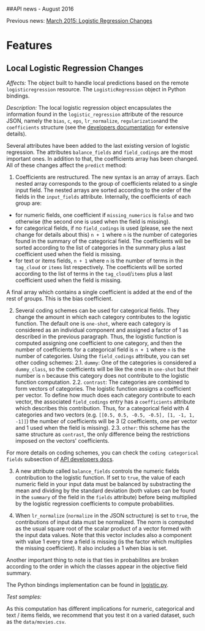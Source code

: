 ##API news - August 2016

Previous news: [March 2015: Logistic Regression Changes](archive/news_201603.md)

Features
========

Local Logistic Regression Changes
---------------------------------

*Affects:* The object built to handle local predictions based on the
remote `logisticregression` resource. The `LogisticRegression` object in
Python bindings.

*Description:* The local logistic regression object encapsulates the
information found in the `logistic_regression` attribute of the resource
JSON, namely the `bias`, `c`, `eps`, `lr_normalize`, `regularization`and the
`coefficients` structure (see the
[developers documentation](https://bigml.com/developers/logisticregressions#lr_retrieving_a_logistic_regression)
for extensive details).

Several attributes have been added to the last existing version of
logistic regression. The attributes `balance_fields` and `field_codings` are
the most important ones. In addition to that, the coefficients array
has been changed. All of these changes affect the `predict` method:

1. Coefficients are restructured. The new syntax is an array of arrays. Each
   nested array corresponds to the group of coefficients related to a single
   input field. The nested arrays are sorted according to the order of the
   fields in the `input_fields` attribute. Internally, the coefficients of
   each group are:

- for numeric fields, one coefficient if `missing_numerics` is `false` and
  two otherwise (the second one is used when the field is missing).
- for categorical fields, if no `field_codings` is used (please, see the
  next change for details about this) `n + 1` where `n` is the number
  of categories
  found in the summary of the categorical field. The coefficients will be
  sorted according to the list of categories in the summary
  plus a last coefficient used when the field is missing.
- for text or items fields, `n + 1` where `n` is the number of terms in the
  `tag_cloud` or `items` list respectively. The coefficients will be sorted
  according to the list of terms in the `tag_cloud`/`items`
  plus a last coefficient used when
  the field is missing.

A final array which contains a single coefficient is added at the end of the
rest of groups. This is the bias coefficient.

2. Several coding schemes can be used for categorical fields. They change
   the amount in which each category contributes to the logistic function.
   The default one is `one-shot`, where each category is considered
   as an individual component and assigned a factor of 1
   as described
   in the previous paragraph. Thus, the logistic function is computed
   assigning one coefficient to one
   category, and then the number of coefficients for a
   categorical field is `n + 1` where `n` is the number of categories.
   Using the `field_codings` attribute, you can set other coding schemes:
    2.1. `dummy`: One of the categories is considered a `dummy_class`, so the
          coefficients will be like the ones in `one-shot` but
          their number is `n` because this category does not contribute
          to the logistic function computation.
    2.2. `contrast`: The categories are combined to form vectors of categories.
         The logistic function assigns a coefficient per vector. To define
         how much does each category contribute to each vector, the associated
        `field_codings` entry has a `coefficients` attribute
         which describes this contribution.
         Thus, for a categorical
         field with 4 categories and two vectors (e.g.
         `[[0.5, 0.5, -0.5, -0.5], [1, -1, 1, -1]]`) the number of coefficients
         will be 3 (2 coefficients, one per vector and 1 used when
         the field is missing).
    2.3. `other`: this scheme has the same structure as `contrast`, the only
         difference being the restrictions imposed on the vectors'
         coefficients.

For more details on coding schemes, you can check the
`coding categorical fields` subsection of
[API developers docs](https://labs.dev.bigml.com/developers/logisticregressions#lr_logistic_regression_arguments).

3. A new attribute called `balance_fields` controls the numeric fields
   contribution to
   the logistic function. If set to `true`, the value of each numeric field
   in your input data must be balanced by substracting the mean and dividing
   by the standard deviation (both values can be found
   in the `summary` of the field in the `fields` attribute)
   before being multiplied by the logistic regression coefficients to compute
   probabilities.

4. When `lr_normalize` (`normalize` in the JSON sctructure)
   is set to `true`, the contributions of input data must
   be normalized. The norm is computed as the usual square root of the
   scalar product of a vector formed with the input data values.
   Note that this vector includes also a component with value 1
   every time a field
   is missing (is the factor which multiplies the missing coefficient). It
   also includes a 1 when bias is set.

Another important thing to note is that ties in probabilites
are broken according to the order in which the
classes appear in the objective field summary.

The Python bindings implementation can be found in
[logistic.py](https://github.com/bigmlcom/python/blob/master/bigml/logistic.py).

*Test samples:*

As this computation has different implications for numeric, categorical and
text / items fields, we recommend that you test it on a varied dataset,
such as the `data/movies.csv`.
